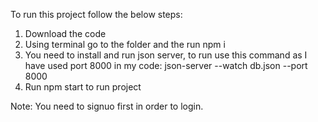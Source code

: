 To run this project follow the below steps:

1) Download the code
2) Using terminal go to the folder and the run npm i
3) You need to install and run json server, to run use this command as I have used port 8000 in my code: json-server --watch db.json --port 8000
4) Run npm start to run project

Note: You need to signuo first in order to login.